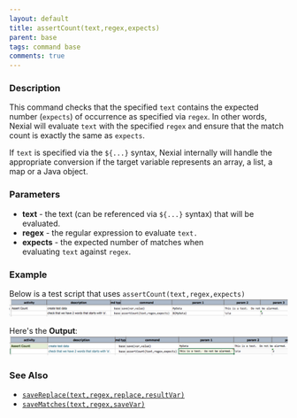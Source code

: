 ```yaml
---
layout: default
title: assertCount(text,regex,expects)
parent: base
tags: command base
comments: true
---
```



### Description
This command checks that the specified `text` contains the expected number (`expects`) of occurrence as specified 
via `regex`. In other words, Nexial will evaluate `text` with the specified `regex` and ensure that the match count 
is exactly the same as `expects`.   

If `text` is specified via the `${...}` syntax, Nexial internally will handle the appropriate conversion if the 
target variable represents an array, a list, a map or a Java object.


### Parameters
- **text** - the text (can be referenced via `${...}` syntax) that will be evaluated. 
- **regex** - the regular expression to evaluate `text.`
- **expects** - the expected number of matches when evaluating `text` against `regex`.


### Example
Below is a test script that uses `assertCount(text,regex,expects)`<br/>
![script](image/assertCount_01.png)

Here's the **Output**:<br/>
![output](image/assertCount_02.png)


### See Also
- [`saveReplace(text,regex,replace,resultVar)`](saveReplace(text,regex,replace,resultVar))
- [`saveMatches(text,regex,saveVar)`](saveMatches(text,regex,saveVar))
